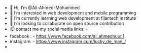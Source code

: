- 👋 Hi, I’m @Ali-Ahmed-Mohammed
- 👀 I’m interested in web development and mobile programming
- 🌱 I’m currently learning web development at filantech institute
- 💞️ I’m looking to collaborate on open source contribution
- 📫 contact me my social media links: -
- facebook : -  https://www.facebook.com/ali.ahmednuur.1
- instagram: - https://www.instagram.com/lucky_de_man_/
- 

<!---
Ali-Ahmed-Mohammed/Ali-Ahmed-Mohammed is a ✨ special ✨ repository because its `README.md` (this file) appears on your GitHub profile.
You can click the Preview link to take a look at your changes.
--->
